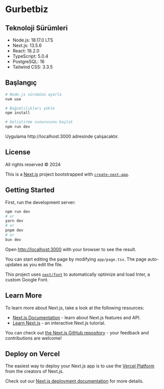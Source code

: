 # Gurbetbiz

## Teknoloji Sürümleri

- Node.js: 18.17.0 LTS
- Next.js: 13.5.6
- React: 18.2.0
- TypeScript: 5.0.4
- PostgreSQL: 16
- Tailwind CSS: 3.3.5

## Başlangıç

```bash
# Node.js sürümünü ayarla
nvm use

# Bağımlılıkları yükle
npm install

# Geliştirme sunucusunu başlat
npm run dev
```

Uygulama http://localhost:3000 adresinde çalışacaktır.

## License
All rights reserved © 2024

This is a [Next.js](https://nextjs.org/) project bootstrapped with [`create-next-app`](https://github.com/vercel/next.js/tree/canary/packages/create-next-app).

## Getting Started

First, run the development server:

```bash
npm run dev
# or
yarn dev
# or
pnpm dev
# or
bun dev
```

Open [http://localhost:3000](http://localhost:3000) with your browser to see the result.

You can start editing the page by modifying `app/page.tsx`. The page auto-updates as you edit the file.

This project uses [`next/font`](https://nextjs.org/docs/basic-features/font-optimization) to automatically optimize and load Inter, a custom Google Font.

## Learn More

To learn more about Next.js, take a look at the following resources:

- [Next.js Documentation](https://nextjs.org/docs) - learn about Next.js features and API.
- [Learn Next.js](https://nextjs.org/learn) - an interactive Next.js tutorial.

You can check out [the Next.js GitHub repository](https://github.com/vercel/next.js/) - your feedback and contributions are welcome!

## Deploy on Vercel

The easiest way to deploy your Next.js app is to use the [Vercel Platform](https://vercel.com/new?utm_medium=default-template&filter=next.js&utm_source=create-next-app&utm_campaign=create-next-app-readme) from the creators of Next.js.

Check out our [Next.js deployment documentation](https://nextjs.org/docs/deployment) for more details.
